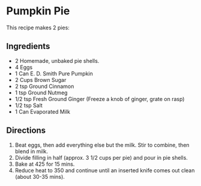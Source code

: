 # Pumpkin Pie

This recipe makes 2 pies:

## Ingredients
* 2 Homemade, unbaked pie shells.
* 4 Eggs
* 1 Can E. D. Smith Pure Pumpkin
* 2 Cups Brown Sugar
* 2 tsp Ground Cinnamon
* 1 tsp Ground Nutmeg
* 1/2 tsp Fresh Ground Ginger (Freeze a knob of ginger, grate on rasp)
* 1/2 tsp Salt
* 1 Can Evaporated Milk

## Directions
1. Beat eggs, then add everything else but the milk.  Stir to combine, then blend in milk.
2. Divide filling in half (approx. 3 1/2 cups per pie) and pour in pie shells.
3. Bake at 425 for 15 mins.
4. Reduce heat to 350 and continue until an inserted knife comes out clean (about 30-35 mins).

